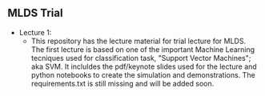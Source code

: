 ## MLDS Trial 
* Lecture 1:
    * This repository has the lecture material for trial lecture for MLDS. The first lecture is based on one of the important Machine Learning tecniques used for classification task, "Support Vector Machines"; aka SVM. It incluldes the pdf/keynote slides used for the lecture and python notebooks to create the simulation and demonstrations. The requirements.txt is still missing and will be added soon.

